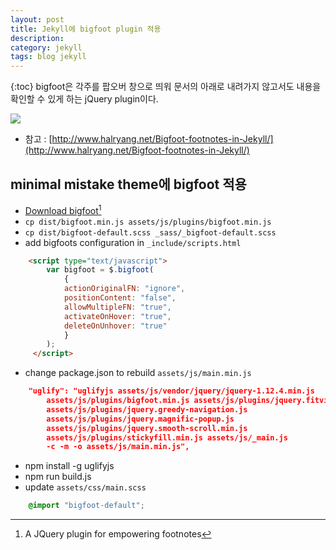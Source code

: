 ```yaml
---
layout: post
title: Jekyll에 bigfoot plugin 적용
description: 
category: jekyll
tags: blog jekyll
---
```

{:toc}
bigfoot은 각주를 팝오버 창으로 띄워 문서의 아래로 내려가지 않고서도 내용을 확인할 수 있게 하는 jQuery plugin이다. 

![](https://zippy.gfycat.com/EachEagerEuropeanpolecat.gif)

- 참고 : [http://www.halryang.net/Bigfoot-footnotes-in-Jekyll/](http://www.halryang.net/Bigfoot-footnotes-in-Jekyll/)

## minimal mistake theme에 bigfoot 적용

- [Download bigfoot](http://www.bigfootjs.com/)[^1] 
- `cp dist/bigfoot.min.js assets/js/plugins/bigfoot.min.js`
- `cp dist/bigfoot-default.scss _sass/_bigfoot-default.scss`
- add bigfoots configuration in `_include/scripts.html`

```html
	<script type="text/javascript">
	    var bigfoot = $.bigfoot(
	        {
	        actionOriginalFN: "ignore",
	        positionContent: "false",
	        allowMultipleFN: "true",
	        activateOnHover: "true", 
			deleteOnUnhover: "true"        
	        }
	    );
	 </script>
```

- change package.json to rebuild `assets/js/main.min.js` 

```json
	"uglify": "uglifyjs assets/js/vendor/jquery/jquery-1.12.4.min.js 
		assets/js/plugins/bigfoot.min.js assets/js/plugins/jquery.fitvids.js 
		assets/js/plugins/jquery.greedy-navigation.js 
		assets/js/plugins/jquery.magnific-popup.js 
		assets/js/plugins/jquery.smooth-scroll.min.js 
		assets/js/plugins/stickyfill.min.js assets/js/_main.js 
		-c -m -o assets/js/main.min.js",
```

- npm install -g uglifyjs 
- npm run build.js
- update `assets/css/main.scss`

```scss
	@import "bigfoot-default";
```

[^1]: A JQuery plugin for empowering footnotes